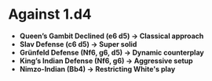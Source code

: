 # Against 1.d4

* **Queen’s Gambit Declined (e6 d5) → Classical approach**
* **Slav Defense (c6 d5) → Super solid**
* **Grünfeld Defense (Nf6, g6, d5) → Dynamic counterplay**
* **King’s Indian Defense (Nf6, g6) → Aggressive setup**
* **Nimzo-Indian (Bb4) → Restricting White's play**
